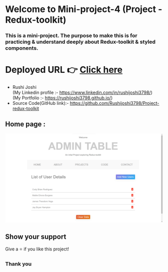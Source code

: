 # Welcome to Mini-project-4 (Project - Redux-toolkit)

<h3>This is a mini-project. The purpose to make this is for practicing & understand deeply about <b>Redux-toolkit</b> & <b>styled components</b>.
</h3>

# Deployed URL 👉 [Click here](https://redux-toolkit-dusky.vercel.app/)

- Rushi Joshi </br> (My Linkedin profile :- https://www.linkedin.com/in/rushijoshi3798/) <br/>
  (My Portfolio :- https://rushijoshi3798.github.io/)
  <br/>
- Source Code(GitHub link):- https://github.com/Rushijoshi3798/Project-redux-toolkit

## Home page :

![HomePage](./public/redux-toolkit_image.png)

## Show your support

Give a ⭐️ if you like this project!

### Thank you
